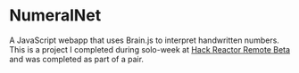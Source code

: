 # NumeralNet
A JavaScript webapp that uses Brain.js to interpret handwritten numbers.
This is a project I completed during solo-week at [Hack Reactor Remote Beta](http://www.hackreactor.com/remote-beta) and was completed as part of a pair.
